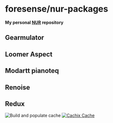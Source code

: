 # foresense/nur-packages

**My personal [NUR](https://github.com/nix-community/NUR) repository**

## Gearmulator

## Loomer Aspect

## Modartt pianoteq

## Renoise

## Redux

![Build and populate cache](https://github.com/foresense/nur-packages/workflows/Build%20and%20populate%20cache/badge.svg)
[![Cachix Cache](https://img.shields.io/badge/cachix-foresense-blue.svg)](https://foresense.cachix.org)
